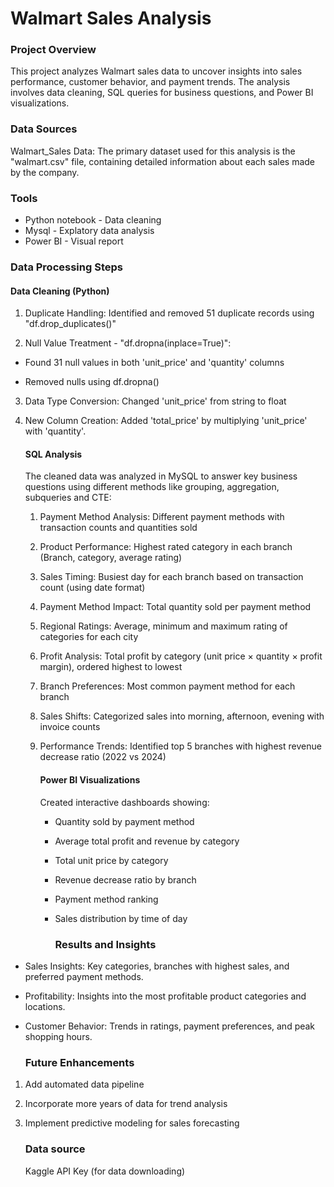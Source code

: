 # Walmart Sales Analysis
### Project Overview

This project analyzes Walmart sales data to uncover insights into sales performance, customer behavior, and payment trends. The analysis involves data cleaning, SQL queries for business questions, and Power BI visualizations.

### Data Sources

Walmart_Sales Data: The primary dataset used for this analysis is the "walmart.csv" file, containing detailed information about each sales made by the company.

### Tools
- Python notebook - Data cleaning
- Mysql - Explatory data analysis
- Power BI - Visual report


 ### Data Processing Steps
 
#### Data Cleaning (Python)
1. Duplicate Handling: Identified and removed 51 duplicate records using "df.drop_duplicates()"

2. Null Value Treatment - "df.dropna(inplace=True)":

- Found 31 null values in both 'unit_price' and 'quantity' columns

- Removed nulls using df.dropna()

3. Data Type Conversion: Changed 'unit_price' from string to float

4. New Column Creation: Added 'total_price' by multiplying 'unit_price' with 'quantity'.

   #### SQL Analysis

   The cleaned data was analyzed in MySQL to answer key business questions using different methods like grouping, aggregation, subqueries and CTE:
   1. Payment Method Analysis: Different payment methods with transaction counts and quantities sold                                                                                      
   2. Product Performance: Highest rated category in each branch (Branch, category, average rating)
   3. Sales Timing: Busiest day for each branch based on transaction count (using date format)
   4. Payment Method Impact: Total quantity sold per payment method
   5. Regional Ratings: Average, minimum and maximum rating of categories for each city
   6. Profit Analysis: Total profit by category (unit price × quantity × profit margin), ordered highest to lowest
   7. Branch Preferences: Most common payment method for each branch
   8. Sales Shifts: Categorized sales into morning, afternoon, evening with invoice counts
   9. Performance Trends: Identified top 5 branches with highest revenue decrease ratio (2022 vs 2024)

       #### Power BI Visualizations
      Created interactive dashboards showing:
      - Quantity sold by payment method
      - Average total profit and revenue by category
      - Total unit price by category
      - Revenue decrease ratio by branch
      - Payment method ranking
      - Sales distribution by time of day
     
        ### Results and Insights

- Sales Insights: Key categories, branches with highest sales, and preferred payment methods.
- Profitability: Insights into the most profitable product categories and locations.
- Customer Behavior: Trends in ratings, payment preferences, and peak shopping hours.

  ### Future Enhancements
  
1. Add automated data pipeline
2. Incorporate more years of data for trend analysis
3. Implement predictive modeling for sales forecasting
  

   ### Data source
    Kaggle API Key (for data downloading)
   
